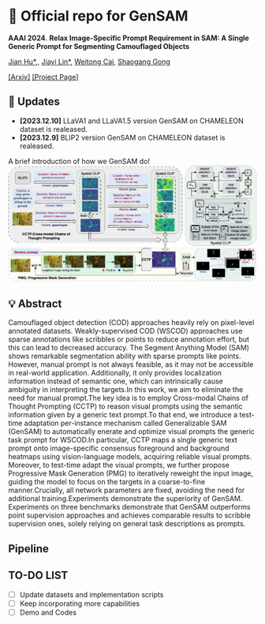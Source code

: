 # :tiger: Official repo for GenSAM
**AAAI 2024**.
**Relax Image-Specific Prompt Requirement in SAM: A Single Generic Prompt for Segmenting Camouflaged Objects**

[Jian Hu*](https://lwpyh.github.io/),, [Jiayi Lin*](https://scholar.google.com/citations?hl=en&view_op=list_works&gmla=AH70aAW7LfVn82AZckFTh_Y7mXPPLrqDH6LMWDXLBCTbnSLe39ue9Iiza6jy5HDuReAozF5HnWECuq9xlCXrlw&user=l4Fps4EAAAAJ), [Weitong Cai](https://lvgd.github.io/), [Shaogang Gong](http://www.eecs.qmul.ac.uk/~sgg/)

[[Arxiv]](https://arxiv.org/abs/) 
[[Project Page]](https://lwpyh.github.io/GenSAM/)

## :rocket: Updates
* **[2023.12.10]**  LLaVA1 and LLaVA1.5 version GenSAM on CHAMELEON dataset is realeased.
* **[2023.12.9]**  BLIP2 version GenSAM on CHAMELEON dataset is realeased.

A brief introduction of how we GenSAM do!
<img src='AIG_framework_v2.png'>

## :bulb: Abstract

Camouflaged object detection (COD) approaches heavily rely on pixel-level annotated datasets. Weakly-supervised COD (WSCOD) approaches use sparse annotations like scribbles or points to reduce annotation effort, but this can lead to decreased accuracy. The Segment Anything Model (SAM) shows remarkable segmentation ability with sparse prompts like points. However, manual prompt is not always feasible, as it may not be accessible in real-world application. Additionally, it only provides localization information instead of semantic one, which can intrinsically cause ambiguity in interpreting the targets.In this work, we aim to eliminate the need for manual prompt.The key idea is to employ Cross-modal Chains of Thought Prompting (CCTP) to reason visual prompts using the semantic information given by a generic text prompt.To that end, we introduce a test-time adaptation per-instance mechanism called Generalizable SAM (GenSAM) to automatically enerate and optimize visual prompts the generic task prompt for WSCOD.In particular, CCTP maps a single generic text prompt onto image-specific consensus foreground and background heatmaps using vision-language models, acquiring reliable visual prompts. Moreover, to test-time adapt the visual prompts, we further propose Progressive Mask Generation (PMG) to iteratively reweight the input image, guiding the model to focus on the targets in a coarse-to-fine manner.Crucially, all network parameters are fixed, avoiding the need for additional training.Experiments demonstrate the superiority of GenSAM. Experiments on three benchmarks demonstrate that GenSAM outperforms point supervision approaches and achieves comparable results to scribble supervision ones, solely relying on general task descriptions as prompts.     

## Pipeline 
<!-- The prompt-dialogue of varies abilities are saved in [dataset](https://github.com/crystraldo/StableLLAVA/tree/main/dataset). -->

<!-- The synthesized prompt-dialogue datasets of various abilities are saved in [dataset](https://github.com/crystraldo/StableLLAVA/tree/main/dataset). Please follow the steps below to generate datasets with LLaVA format. -->

<!-- 1. Use [SD-XL](https://github.com/crystraldo/StableLLAVA/blob/main/stable_diffusion.py) to generate images as training images. It will take ~13s to generate one image on V100.-->
<!-- python stable_diffusion.py --prompt_path dataset/animal.json --save_path train_set/animal/-->
<!-- 2. Use [data_to_llava](https://github.com/crystraldo/StableLLAVA/blob/main/data_to_llava.py) to convert dataset format for LLaVA model training. -->
<!-- ```
python data_to_llava.py --image_path train_set/ --prompt_path dataset/ --save_path train_ano/
``` -->

 ## TO-DO LIST
- [ ] Update datasets and implementation scripts
- [ ] Keep incorporating more capabilities
- [ ] Demo and Codes
